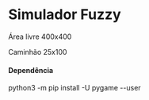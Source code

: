 
# Simulador Fuzzy


Área livre 400x400

Caminhão 25x100


#### Dependência

python3 -m pip install -U pygame --user